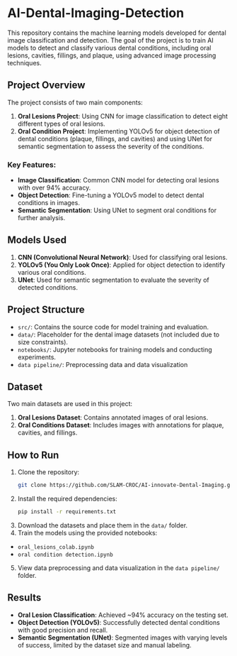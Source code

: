 # AI-Dental-Imaging-Detection

This repository contains the machine learning models developed for dental image classification and detection. The goal of the project is to train AI models to detect and classify various dental conditions, including oral lesions, cavities, fillings, and plaque, using advanced image processing techniques.

## Project Overview

The project consists of two main components:
1. **Oral Lesions Project**: Using CNN for image classification to detect eight different types of oral lesions.
2. **Oral Condition Project**: Implementing YOLOv5 for object detection of dental conditions (plaque, fillings, and cavities) and using UNet for semantic segmentation to assess the severity of the conditions.

### Key Features:
- **Image Classification**: Common CNN model for detecting oral lesions with over 94% accuracy.
- **Object Detection**: Fine-tuning a YOLOv5 model to detect dental conditions in images.
- **Semantic Segmentation**: Using UNet to segment oral conditions for further analysis.

## Models Used

1. **CNN (Convolutional Neural Network)**: Used for classifying oral lesions.
2. **YOLOv5 (You Only Look Once)**: Applied for object detection to identify various oral conditions.
3. **UNet**: Used for semantic segmentation to evaluate the severity of detected conditions.

## Project Structure

- `src/`: Contains the source code for model training and evaluation.
- `data/`: Placeholder for the dental image datasets (not included due to size constraints).
- `notebooks/`: Jupyter notebooks for training models and conducting experiments.
- `data pipeline/`: Preprocessing data and data visualization

## Dataset

Two main datasets are used in this project:
1. **Oral Lesions Dataset**: Contains annotated images of oral lesions.
2. **Oral Conditions Dataset**: Includes images with annotations for plaque, cavities, and fillings.

## How to Run

1. Clone the repository:
   ```bash
   git clone https://github.com/SLAM-CROC/AI-innovate-Dental-Imaging.git
2. Install the required dependencies:
   ```bash
   pip install -r requirements.txt
3. Download the datasets and place them in the `data/` folder.
4. Train the models using the provided notebooks:
 - `oral_lesions_colab.ipynb`
 - `oral condition detection.ipynb`
5. View data preprocessing and data visualization in the `data pipeline/` folder.

## Results
- **Oral Lesion Classification**: Achieved ~94% accuracy on the testing set.
- **Object Detection (YOLOv5)**: Successfully detected dental conditions with good precision and recall.
- **Semantic Segmentation (UNet)**: Segmented images with varying levels of success, limited by the dataset size and manual labeling.
